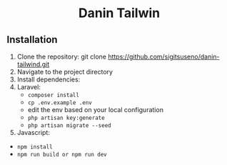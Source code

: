 <div align="center">


  <h1>Danin Tailwin</h1>

</div>

## Installation
1. Clone the repository: git clone https://github.com/sigitsuseno/danin-tailwind.git
2. Navigate to the project directory
3. Install dependencies:
4. Laravel:
   * `composer install`
   * `cp .env.example .env`
   * edit the env based on your local configuration
   * `php artisan key:generate`
   * `php artisan migrate --seed`
5. Javascript:
  * `npm install`
  * `npm run build or npm run dev`
